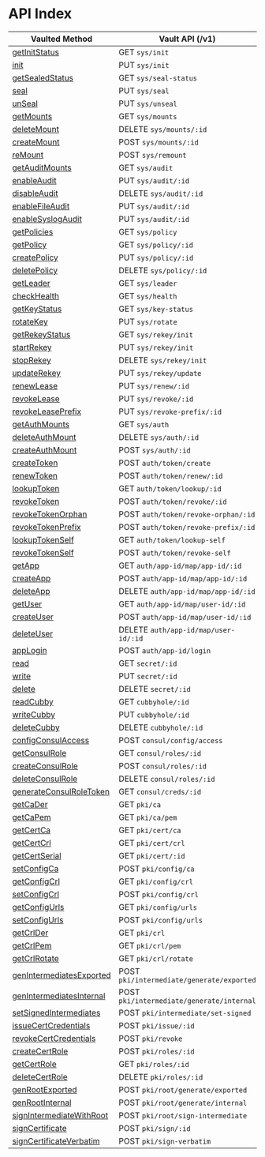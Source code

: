 # API Index

Vaulted Method | Vault API (/v1)
-------------- | ---------------
[getInitStatus](./docs/init.md#module_init..getInitStatus) | GET `sys/init`
[init](./docs/init.md#module_init..init) | PUT `sys/init`
[getSealedStatus](./docs/seal.md#module_seal..getSealedStatus) | GET `sys/seal-status`
[seal](./docs/seal.md#module_seal..seal) | PUT `sys/seal`
[unSeal](./docs/seal.md#module_seal..unSeal) | PUT `sys/unseal`
[getMounts](./docs/mounts.md#module_mounts..getMounts) | GET `sys/mounts`
[deleteMount](./docs/mounts.md#module_mounts..deleteMount) | DELETE `sys/mounts/:id`
[createMount](./docs/mounts.md#module_mounts..createMount) | POST `sys/mounts/:id`
[reMount](./docs/mounts.md#module_mounts..reMount) | POST `sys/remount`
[getAuditMounts](./docs/audit.md#module_audit..getAuditMounts) | GET `sys/audit`
[enableAudit](./docs/audit.md#module_audit..enableAudit) | PUT `sys/audit/:id`
[disableAudit](./docs/audit.md#module_audit..disableAudit) | DELETE `sys/audit/:id`
[enableFileAudit](./docs/audit.md#module_audit..enableFileAudit) | PUT `sys/audit/:id`
[enableSyslogAudit](./docs/audit.md#module_audit..enableSyslogAudit) | PUT `sys/audit/:id`
[getPolicies](./docs/policy.md#module_policy..getPolicies) | GET `sys/policy`
[getPolicy](./docs/policy.md#module_policy..getPolicy) | GET `sys/policy/:id`
[createPolicy](./docs/policy.md#module_policy..createPolicy) | PUT `sys/policy/:id`
[deletePolicy](./docs/policy.md#module_policy..deletePolicy) | DELETE `sys/policy/:id`
[getLeader](./docs/leader.md#leadergetinitstatus--promise) | GET `sys/leader`
[checkHealth](./docs/health.md#healthcheckhealthoptions--promise) | GET `sys/health`
[getKeyStatus](./docs/keys.md#module_keys..getKeyStatus) | GET `sys/key-status`
[rotateKey](./docs/keys.md#module_keys..rotateKey) | PUT `sys/rotate`
[getRekeyStatus](./docs/keys.md#module_keys..getRekeyStatus) | GET `sys/rekey/init`
[startRekey](./docs/keys.md#module_keys..startRekey) | PUT `sys/rekey/init`
[stopRekey](./docs/keys.md#module_keys..stopRekey) | DELETE `sys/rekey/init`
[updateRekey](./docs/keys.md#module_keys..updateRekey) | PUT `sys/rekey/update`
[renewLease](./docs/leases.md#module_leases..renewLease) | PUT `sys/renew/:id`
[revokeLease](./docs/leases.md#module_leases..revokeLease) | PUT `sys/revoke/:id`
[revokeLeasePrefix](./docs/leases.md#module_leases..revokeLeasePrefix) | PUT `sys/revoke-prefix/:id`
[getAuthMounts](./docs/auth.md#module_auth..getAuthMounts) | GET `sys/auth`
[deleteAuthMount](./docs/auth.md#module_auth..deleteAuthMount) | DELETE `sys/auth/:id`
[createAuthMount](./docs/auth.md#module_auth..createAuthMount) | POST `sys/auth/:id`
[createToken](./docs/auth/token.md#module_auth/token..createToken) | POST `auth/token/create`
[renewToken](./docs/auth/token.md#module_auth/token..renewToken) | POST `auth/token/renew/:id`
[lookupToken](./docs/auth/token.md#module_auth/token..lookupToken) | GET `auth/token/lookup/:id`
[revokeToken](./docs/auth/token.md#module_auth/token..revokeToken) | POST `auth/token/revoke/:id`
[revokeTokenOrphan](./docs/auth/token.md#module_auth/token..revokeTokenOrphan) | POST `auth/token/revoke-orphan/:id`
[revokeTokenPrefix](./docs/auth/token.md#module_auth/token..revokeTokenPrefix) | POST `auth/token/revoke-prefix/:id`
[lookupTokenSelf](./docs/auth/token.md#module_auth/token..lookupTokenSelf) | GET `auth/token/lookup-self`
[revokeTokenSelf](./docs/auth/token.md#module_auth/token..revokeTokenSelf) | POST `auth/token/revoke-self`
[getApp](./docs/auth/appid.md#module_auth/appid..getApp) | GET `auth/app-id/map/app-id/:id`
[createApp](./docs/auth/appid.md#module_auth/appid..createApp) | POST `auth/app-id/map/app-id/:id`
[deleteApp](./docs/auth/appid.md#module_auth/appid..deleteApp) | DELETE `auth/app-id/map/app-id/:id`
[getUser](./docs/auth/appid.md#module_auth/appid..getUser) | GET `auth/app-id/map/user-id/:id`
[createUser](./docs/auth/appid.md#module_auth/appid..createUser) | POST `auth/app-id/map/user-id/:id`
[deleteUser](./docs/auth/appid.md#module_auth/appid..deleteUser) | DELETE `auth/app-id/map/user-id/:id`
[appLogin](./docs/auth/appid.md#module_auth/appid..appLogin) | POST `auth/app-id/login`
[read](./docs/secret.md#module_secret..read) | GET `secret/:id`
[write](./docs/secret.md#module_secret..write) | PUT `secret/:id`
[delete](./docs/secret.md#module_secret..delete) | DELETE `secret/:id`
[readCubby](./docs/backends/cubbyhole.md#module_cubbyhole..readCubby) | GET `cubbyhole/:id`
[writeCubby](./docs/backends/cubbyhole.md#module_cubbyhole..writeCubby) | PUT `cubbyhole/:id`
[deleteCubby](./docs/backends/cubbyhole.md#module_cubbyhole..deleteCubby) | DELETE `cubbyhole/:id`
[configConsulAccess](./docs/backends/consul.md#module_backend/consul..configConsulAccess) | POST `consul/config/access`
[getConsulRole](./docs/backends/consul.md#module_backend/consul..getConsulRole) | GET `consul/roles/:id`
[createConsulRole](./docs/backends/consul.md#module_backend/consul..createConsulRole) | POST `consul/roles/:id`
[deleteConsulRole](./docs/backends/consul.md#module_backend/consul..deleteConsulRole) | DELETE `consul/roles/:id`
[generateConsulRoleToken](./docs/backends/consul.md#module_backend/consul..generateConsulRoleToken) | GET `consul/creds/:id`
[getCaDer](./docs/backends/pki.md#backendpkigetcadermountname--promise) | GET `pki/ca`
[getCaPem](./docs/backends/pki.md#backendpkigetcapemmountname--promise) | GET `pki/ca/pem`
[getCertCa](./docs/backends/pki.md#backendpkigetcertcamountname--promise) | GET `pki/cert/ca`
[getCertCrl](./docs/backends/pki.md#backendpkigetcertcrlmountname--promise) | GET `pki/cert/crl`
[getCertSerial](./docs/backends/pki.md#backendpkigetcertserialoptions-mountname--promise) | GET `pki/cert/:id`
[setConfigCa](./docs/backends/pki.md#backendpkisetconfigcamountname--promise) | POST `pki/config/ca`
[getConfigCrl](./docs/backends/pki.md#backendpkigetconfigcrlmountname--promise) | GET `pki/config/crl`
[setConfigCrl](./docs/backends/pki.md#backendpkisetconfigcrlmountname--promise) | POST `pki/config/crl`
[getConfigUrls](//docs/backends/pki.md#backendpkigetconfigurlsmountname--promise) | GET `pki/config/urls`
[setConfigUrls](./docs/backends/pki.md#backendpkisetconfigurlsmountname--promise) | POST `pki/config/urls`
[getCrlDer](./docs/backends/pki.md#backendpkigetcrldermountname--promise) | GET `pki/crl`
[getCrlPem](./docs/backends/pki.md#backendpkigetcrlpemmountname--promise) | GET `pki/crl/pem`
[getCrlRotate](./docs/backends/pki.md#backendpkigetcrlrotatemountname--promise) | GET `pki/crl/rotate`
[genIntermediatesExported](./docs/backends/pki.md#backendpkigenintermediatesexportedmountname--promise) | POST `pki/intermediate/generate/exported`
[genIntermediatesInternal](./docs/backends/pki.md#backendpkigenintermediatesinternalmountname--promise) | POST `pki/intermediate/generate/internal`
[setSignedIntermediates](./docs/backends/pki.md#backendpkisetsignedintermediatesmountname--promise) | POST `pki/intermediate/set-signed`
[issueCertCredentials](./docs/backends/pki.md#backendpkiissuecertcredentialsmountname--promise) | POST `pki/issue/:id`
[revokeCertCredentials](./docs/backends/pki.md#backendpkirevokecertcredentialsmountname--promise) | POST `pki/revoke`
[createCertRole](./docs/backends/pki.md#backendpkicreatecertroleoptions-mountname--promise) | POST `pki/roles/:id`
[getCertRole](./docs/backends/pki.md#backendpkigetcertroleoptions-mountname--promise) | GET `pki/roles/:id`
[deleteCertRole](./docs/backends/pki.md#backendpkideletecertroleoptions-mountname--promise) | DELETE `pki/roles/:id`
[genRootExported](./docs/backends/pki.md#backendpkigenrootexportedmountname--promise) | POST `pki/root/generate/exported`
[genRootInternal](./docs/backends/pki.md#backendpkigenrootinternalmountname--promise) | POST `pki/root/generate/internal`
[signIntermediateWithRoot](./docs/backends/pki.md#backendpkisignintermediatewithrootmountname--promise) | POST `pki/root/sign-intermediate`
[signCertificate](./docs/backends/pki.md#backendpkisigncertificateoptions-mountname--promise) | POST `pki/sign/:id`
[signCertificateVerbatim](./docs/backends/pki.md#backendpkisigncertificateverbatimmountname--promise) | POST `pki/sign-verbatim`
